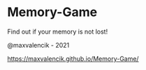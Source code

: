 # Memory-Game
Find out if your memory is not lost!

@maxvalencik - 2021

https://maxvalencik.github.io/Memory-Game/
